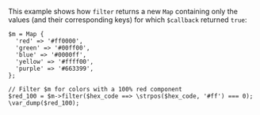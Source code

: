 This example shows how `filter` returns a new `Map` containing only the values (and their corresponding keys) for which `$callback` returned `true`:

```basic-usage.hack
$m = Map {
  'red' => '#ff0000',
  'green' => '#00ff00',
  'blue' => '#0000ff',
  'yellow' => '#ffff00',
  'purple' => '#663399',
};

// Filter $m for colors with a 100% red component
$red_100 = $m->filter($hex_code ==> \strpos($hex_code, '#ff') === 0);
\var_dump($red_100);
```
